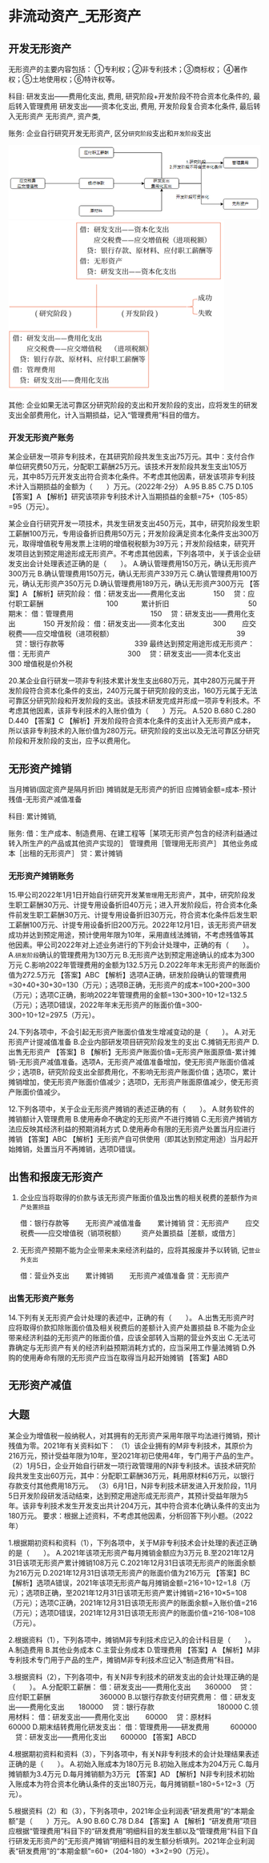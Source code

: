 # 非流动资产_无形资产

## 开发无形资产

无形资产的主要内容包括：
①专利权；②非专利技术；③商标权；
④著作权；⑤土地使用权；⑥特许权等。

科目:
研发支出——费用化支出, 费用, 研究阶段+开发阶段不符合资本化条件的, 最后转入管理费用
研发支出——资本化支出, 费用, 开发阶段复合资本化条件, 最后转入无形资产
无形资产, 资产类, 


账务:
企业自行研究开发无形资产, 区分`研究阶段`支出和`开发阶段`支出


![](./实务_非流动资产_无形资产/1.png)
![](./实务_非流动资产_无形资产/2.png)


其他:
企业如果无法可靠区分研究阶段的支出和开发阶段的支出，应将发生的研发支出全部费用化，计入当期损益，记入“管理费用”科目的借方。

### 开发无形资产账务
某企业研发一项非专利技术，在其研究阶段共发生支出75万元。其中：支付合作单位研究费50万元，分配职工薪酬25万元。该技术开发阶段共发生支出105万元，其中85万元开发支出符合资本化条件。不考虑其他因素，研发该项非专利技术计入当期损益的金额为（　　）万元。（2022年·2分）
A.95
B.85
C.75
D.105
【答案】A
【解析】研究该项非专利技术计入当期损益的金额=75+（105-85）=95（万元）。

某企业自行研究开发一项技术，共发生研发支出450万元，其中，研究阶段发生职工薪酬100万元，专用设备折旧费用50万元；开发阶段满足资本化条件支出300万元，取得增值税专用发票上注明的增值税税额为39万元；开发阶段结束，研究开发项目达到预定用途形成无形资产。不考虑其他因素，下列各项中，关于该企业研发支出会计处理表述正确的是（　　）。
A.确认管理费用150万元，确认无形资产300万元
B.确认管理费用150万元，确认无形资产339万元
C.确认管理费用100万元，确认无形资产350万元
D.确认管理费用189万元，确认无形资产300万元
【答案】A
【解析】研究阶段：
借：研发支出——费用化支出　　　　150
　贷：应付职工薪酬　　　　　　　　　100
　　　累计折旧　　　　　　　　　　　 50
期末：
借：管理费用　　　　　　　　　　　150
　贷：研发支出——费用化支出　　　　150
开发阶段：
借：研发支出——资本化支出　　　　300
　　应交税费——应交增值税（进项税额）
　　　　　　　　　　　　　　　　　 39
　贷：银行存款等　　　　　　　　　　339
最终达到预定用途形成无形资产：
借：无形资产　　　　　　　　　　　300
　贷：研发支出——资本化支出　　　　300
增值税是价外税

20.某企业自行研发一项非专利技术累计发生支出680万元，其中280万元属于开发阶段符合资本化条件的支出，240万元属于研究阶段的支出，160万元属于无法可靠区分研究阶段和开发阶段的支出。该技术研发完成并形成一项非专利技术。不考虑其他因素，该非专利技术的入账价值为（　　）万元。
A.520
B.680
C.280
D.440
【答案】C
【解析】开发阶段符合资本化条件的支出计入无形资产成本，所以该非专利技术的入账价值为280万元。研究阶段的支出以及无法可靠区分研究阶段和开发阶段的支出，应予以费用化。





## 无形资产摊销
当月摊销(固定资产是隔月折旧)
摊销就是无形资产的折旧
应摊销金额=成本-预计残值-无形资产减值准备


科目:
累计摊销, 

账务:
借：生产成本、制造费用、在建工程等［某项无形资产包含的经济利益通过转入所生产的产品或其他资产实现的］
管理费用［管理用无形资产］
其他业务成本［出租的无形资产］
贷：累计摊销


### 无形资产摊销账务
15.甲公司2022年1月1日开始自行研究开发某`管理`用无形资产，其中，研究阶段发生职工薪酬30万元、计提专用设备折旧40万元；进入开发阶段后，符合资本化条件前发生职工薪酬30万元、计提专用设备折旧30万元，符合资本化条件后发生职工薪酬100万元、计提专用设备折旧200万元。2022年12月1日，该无形资产研发成功并达到预定用途，预计使用年限为10年，采用直线法摊销，不考虑残值等其他因素。甲公司2022年对上述业务进行的下列会计处理中，正确的有（　　）。
A.`研发阶段`确认的管理费用为130万元
B.无形资产达到预定用途确认的成本为300万元
C.影响2022年管理费用的金额为132.5万元
D.2022年年末无形资产的账面价值为272.5万元
【答案】ABC
【解析】选项A正确，研发阶段确认的管理费用=30+40+30+30=130（万元）；选项B正确，无形资产的成本=100+200=300（万元）；选项C正确，影响2022年管理费用的金额=130+300÷10÷12=132.5（万元）；选项D错误，2022年年末无形资产的账面价值=300-300÷10÷12=297.5（万元）。



24.下列各项中，不会引起无形资产账面价值发生增减变动的是（　　）。
A.对无形资产计提减值准备
B.企业内部研发项目研究阶段发生的支出
C.摊销无形资产
D.出售无形资产
【答案】B
【解析】无形资产账面价值=无形资产账面原值-累计摊销-无形资产减值准备。选项A，无形资产减值准备增加，使无形资产账面价值减少；选项B，研究阶段支出全部费用化，不影响无形资产账面价值；选项C，累计摊销增加，使无形资产账面价值减少；选项D，无形资产账面原值减少，使无形资产账面价值减少。



12.下列各项中，关于企业无形资产摊销的表述正确的有（　　）。
A.财务软件的摊销额计入管理费用
B.使用寿命不确定的无形资产不进行摊销
C.无形资产摊销方法应反映其经济利益的预期消耗方式
D.使用寿命有限的无形资产处置当月应进行摊销
【答案】ABC
【解析】无形资产自可供使用（即其达到预定用途）当月起开始摊销，处置当月不再摊销，选项D错误。



## 出售和报废无形资产



1. 企业应当将取得的价款与该无形资产账面价值及出售的相关税费的差额作为`资产处置损益`

    借：银行存款等
      无形资产减值准备
      累计摊销
    贷：无形资产
      应交税费——应交增值税（销项税额）
      资产处置损益［差额，或借方］



2. 无形资产预期不能为企业带来未来经济利益的，应将其报废并予以转销, 记`营业外支出`


    借：营业外支出
      累计摊销
      无形资产减值准备
    贷：无形资产

### 出售无形资产账务
14.下列有关无形资产会计处理的表述中，正确的有（　　）。
A.出售无形资产时应将取得价款扣除账面价值及相关税费后的差额计入资产处置损益
B.不能为企业带来经济利益的无形资产的账面价值，应该全部转入当期的营业外支出
C.无法可靠确定与无形资产有关的经济利益预期消耗方式的，应当采用工作量法摊销
D.外购的使用寿命有限的无形资产应当在取得当月起开始摊销
【答案】ABD



## 无形资产减值





## 大题
某企业为增值税一般纳税人，对其拥有的无形资产采用年限平均法进行摊销，预计残值为零。2021年有关资料如下：
（1）该企业拥有的M非专利技术，其原价为216万元，预计受益年限为10年，至2021年初已使用4年，专门用于产品的生产。
（2）1月5日，企业开始自行研发一项行政管理用的N非专利技术。该技术研究阶段共发生支出60万元，其中：分配职工薪酬36万元，耗用原材料6万元，以银行存款支付其他费用18万元。
（3）6月1日，N非专利技术研发进入开发阶段，11月5日开发阶段研发活动结束，达到预定用途形成无形资产，其预计受益年限为5年。该非专利技术发生开发支出共计204万元，其中符合资本化确认条件的支出为180万元。
要求：根据上述资料，不考虑其他因素，分析回答下列小题。（2022年）


1.根据期初资料和资料（1），下列各项中，关于M非专利技术会计处理的表述正确的是（　　）。
A.2021年该项无形资产每月摊销金额应为3万元
B.至2021年12月31日该项无形资产累计摊销108万元
C.2021年12月31日该项无形资产的账面余额为216万元
D.2021年12月31日该项无形资产的账面价值为216万元
【答案】BC
【解析】选项A错误，2021年该项无形资产每月摊销金额=216÷10÷12=1.8（万元）；选项B正确，至2021年12月31日该项无形资产累计摊销=216÷10×5=108（万元）；选项C正确，2021年12月31日该项无形资产的账面余额=入账价值=216（万元）；选项D错误，2021年12月31日该项无形资产的账面价值=216-108=108（万元）。

2.根据资料（1），下列各项中，摊销M非专利技术应记入的会计科目是（　　）。
A.制造费用
B.其他业务成本
C.主营业务成本
D.管理费用
【答案】A
【解析】M非专利技术专门用于产品的生产，摊销M非专利技术应记入“制造费用”科目。


3.根据资料（2），下列各项中，有关N非专利技术的研发支出的会计处理正确的是（　　）。
A.分配职工薪酬：
借：研发支出——费用化支出　　360000
　贷：应付职工薪酬　　　　　　　360000
B.以银行存款支付研究费用：
借：研发支出——费用化支出　　180000
　贷：银行存款　　　　　　　　　180000
C.领用材料：
借：研发支出——费用化支出　　 60000
　贷：原材料　　　　　　　　　 　60000
D.期末结转费用化研发支出：
借：管理费用——研发费用　　　600000
　贷：研发支出——费用化支出　　600000
【答案】ABCD


4.根据期初资料和资料（3），下列各项中，有关N非专利技术的会计处理结果表述正确的是（　　）。
A.初始入账成本为180万元
B.初始入账成本为204万元
C.每月摊销额为3.4万元
D.每月摊销额为3万元
【答案】AD
【解析】N非专利技术初始入账成本为符合资本化确认条件的支出180万元，每月摊销额=180÷5÷12=3（万元）。


5.根据资料（2）和（3），下列各项中，2021年企业利润表“研发费用”的“本期金额”是（　　）万元。
A.90
B.60
C.78
D.84
【答案】A
【解析】“研发费用”项目应根据“管理费用”科目下的“研发费用”明细科目的发生额以及“管理费用”科目下自行研发无形资产的“无形资产摊销”明细科目的发生额分析填列。2021年企业利润表“研发费用”的“本期金额”=60+（204-180）+3×2=90（万元）。

















